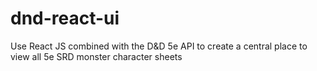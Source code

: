 # dnd-react-ui
Use React JS combined with the D&amp;D 5e API to create a central place to view all 5e SRD monster character sheets
